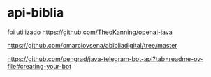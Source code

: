 # api-biblia

foi utilizado
https://github.com/TheoKanning/openai-java

https://github.com/omarciovsena/abibliadigital/tree/master

https://github.com/pengrad/java-telegram-bot-api?tab=readme-ov-file#creating-your-bot
